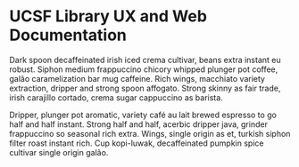 # UCSF Library UX and Web Documentation
Dark spoon decaffeinated irish iced crema cultivar, beans extra instant eu robust. Siphon medium frappuccino chicory whipped plunger pot coffee, galão caramelization bar mug caffeine. Rich wings, macchiato variety extraction, dripper and strong spoon affogato. Strong skinny as fair trade, irish carajillo cortado, crema sugar cappuccino as barista.

Dripper, plunger pot aromatic, variety café au lait brewed espresso to go half and half instant. Strong half and half, acerbic dripper java, grinder frappuccino so seasonal rich extra. Wings, single origin as et, turkish siphon filter roast instant rich. Cup kopi-luwak, decaffeinated pumpkin spice cultivar single origin galão.
